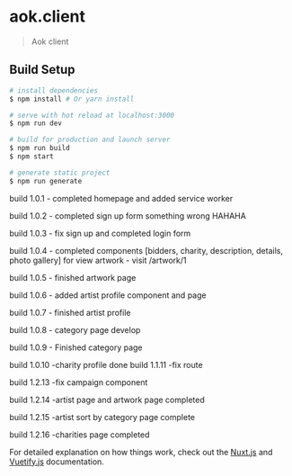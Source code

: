 # aok.client

> Aok client

## Build Setup

``` bash
# install dependencies
$ npm install # Or yarn install

# serve with hot reload at localhost:3000
$ npm run dev

# build for production and launch server
$ npm run build
$ npm start

# generate static project
$ npm run generate
```
build 1.0.1
    - completed homepage and added service worker

build 1.0.2
    - completed sign up form something wrong HAHAHA

build 1.0.3
    - fix sign up and completed login form

build 1.0.4
    - completed components [bidders, charity, description, details, photo gallery] for view artwork
    - visit /artwork/1

build 1.0.5 
    - finished artwork page

build 1.0.6
    - added artist profile component and page

build 1.0.7
    - finished artist profile
    
build 1.0.8
    - category page develop

build 1.0.9
    - Finished category page

build 1.0.10
    -charity profile done
build 1.1.11
    -fix route

build 1.2.13
    -fix campaign component

build 1.2.14
    -artist page and artwork page completed

build 1.2.15
    -artist sort by category page complete

build 1.2.16 
    -charities page completed

For detailed explanation on how things work, check out the [Nuxt.js](https://github.com/nuxt/nuxt.js) and [Vuetify.js](https://vuetifyjs.com/) documentation.
